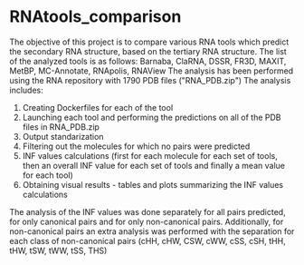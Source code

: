 # RNAtools_comparison

The objective of this project is to compare various RNA tools which predict the secondary RNA structure, based on the tertiary RNA structure.
The list of the analyzed tools is as follows: Barnaba, ClaRNA, DSSR, FR3D, MAXIT, MetBP, MC-Annotate, RNApolis, RNAView
The analysis has been performed using the RNA repository with 1790 PDB files ("RNA_PDB.zip")
The analysis includes:
1) Creating Dockerfiles for each of the tool
2) Launching each tool and performing the predictions on all of the PDB files in RNA_PDB.zip
3) Output standarization
4) Filtering out the molecules for which no pairs were predicted
5) INF values calculations (first for each molecule for each set of tools, then an overall INF value for each set of tools and finally a mean value for each tool)
6) Obtaining visual results - tables and plots summarizing the INF values calculations

The analysis of the INF values was done separately for all pairs predicted, for only canonical pairs and for only non-canonical pairs. 
Additionally, for non-canonical pairs an extra analysis was performed with the separation for each class of non-canonical pairs (cHH, cHW, CSW, cWW, cSS, cSH, tHH, tHW, tSW, tWW, tSS, THS)
